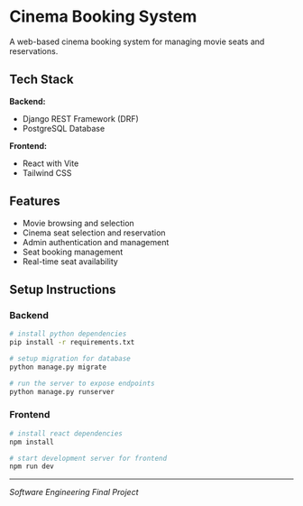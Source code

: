 # Cinema Booking System

A web-based cinema booking system for managing movie seats and reservations.

## Tech Stack

**Backend:**
- Django REST Framework (DRF)
- PostgreSQL Database

**Frontend:**
- React with Vite
- Tailwind CSS

## Features

- Movie browsing and selection
- Cinema seat selection and reservation
- Admin authentication and management
- Seat booking management
- Real-time seat availability

## Setup Instructions

### Backend
```bash
# install python dependencies
pip install -r requirements.txt

# setup migration for database
python manage.py migrate

# run the server to expose endpoints
python manage.py runserver
```

### Frontend
```bash
# install react dependencies
npm install

# start development server for frontend
npm run dev
```

---

*Software Engineering Final Project*